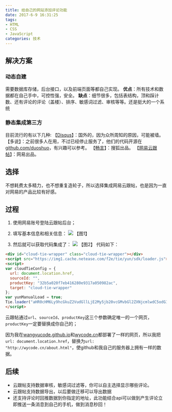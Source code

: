 ```yaml
---
title: 给自己的网站添加评论功能
date: 2017-6-9 16:31:25
tags: 
- HTML
- CSS
- JavaScript
categories: 技术
---
```


## 解决方案

### 动态自建
需要数据库存储，后台接口，以及前端页面等都自己实现。
**优点**：所有技术和数据都在自己手中，可控性强，安全。
**缺点**：细节很多，包括表结构，顶和踩计数、还有评论的评论（盖楼）、排序、敏感词过滤、审核等等。还是挺大的一个系统

### 静态集成第三方
目前流行的有以下几种:
【[Disqus](https://disqus.com/ "Disqus")】：国外的，因为众所周知的原因，可能被墙。
【多说】：之前很多人在用，不过已经停止服务了，他们的代码开源在[github.com/duoshuo](https://github.com/duoshuo "github.com/duoshuo")，有兴趣可以参考。
【[畅言](https://changyan.kuaizhan.com/ "畅言")】：搜狐出品。
【[网易云跟帖](https://gentie.163.com/ "网易云跟帖")】：网易出品。

<!--more-->

## 选择

不想耗费太多精力，也不想重复造轮子，所以选择集成网易云跟帖，也是因为一直对网易的产品比较有好感。

## 过程

1.  使用网易账号登陆云跟帖后台；

2.  填写基本信息和相关信息：
![](/blog/images/20170609_pinglun_01.jpg)
【图1】
3.  然后就可以获取代码集成了：
![](/blog/images/20170609_pinglun_02.jpg)
【图2】
 代码如下：
```html
<div id="cloud-tie-wrapper" class="cloud-tie-wrapper"></div>
<script src="https://img1.cache.netease.com/f2e/tie/yun/sdk/loader.js"></script>
<script>
var cloudTieConfig = {
  url: document.location.href, 
  sourceId: "",
  productKey: "32b5a020f7eb416280e9317a050982ac",
  target: "cloud-tie-wrapper"
};
var yunManualLoad = true;
Tie.loader("aHR0cHM6Ly9hcGkuZ2VudGllLjE2My5jb20vcGMvbGl2ZXNjcmlwdC5odG1s", true);
</script>
```
云跟帖通过`url`、`sourceId`、`productKey`这三个参数确定唯一的一个网页，`productKey`一定要替换成你自己的；

因为我在[wangyucode.github.io](https://wangyucode.github.io "wangyucode.github.io")和[wycode.cn](http://wycode.cn "wycode.cn")都部署了一样的网页，所以我把`url: document.location.href`，替换为`url: "http://wycode.cn/about.html"`，使github和我自己的服务器上拥有一样的数据。

## 后续
- 云跟帖支持数据审核，敏感词过滤等，你可以自主选择显示哪些评论。
- 云跟帖支持数据导出，以后要做迁移可以导出数据
- 还支持评论时回推数据到你指定的地址，此功能结合api可以做到产生评论立即推送一条消息到自己的手机，做到消息秒回！